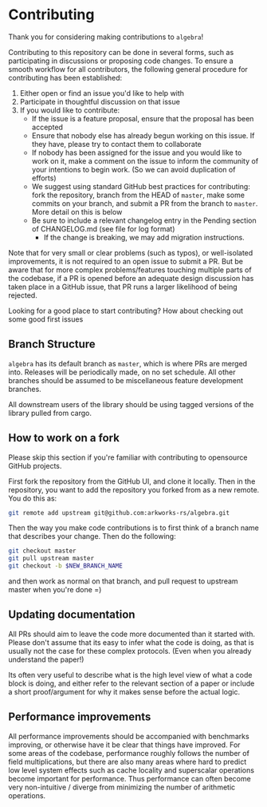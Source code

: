 # Contributing

Thank you for considering making contributions to `algebra`!

Contributing to this repository can be done in several forms, such as participating in discussions or proposing code changes.
To ensure a smooth workflow for all contributors, the following general procedure for contributing has been established:

1) Either open or find an issue you'd like to help with
2) Participate in thoughtful discussion on that issue
3) If you would like to contribute:
    * If the issue is a feature proposal, ensure that the proposal has been accepted
    * Ensure that nobody else has already begun working on this issue.
    If they have, please try to contact them to collaborate
    * If nobody has been assigned for the issue and you would like to work on it, make a comment on the issue to inform the community of your intentions to begin work. (So we can avoid duplication of efforts)
    * We suggest using standard GitHub best practices for contributing: fork the repository, branch from the HEAD of `master`, make some commits on your branch, and submit a PR from the branch to `master`.
    More detail on this is below
    * Be sure to include a relevant changelog entry in the Pending section of CHANGELOG.md (see file for log format)
        * If the change is breaking, we may add migration instructions.

Note that for very small or clear problems (such as typos), or well-isolated improvements, it is not required to an open issue to submit a PR.
But be aware that for more complex problems/features touching multiple parts of the codebase, if a PR is opened before an adequate design discussion has taken place in a GitHub issue, that PR runs a larger likelihood of being rejected.

Looking for a good place to start contributing? How about checking out some good first issues

## Branch Structure

`algebra` has its default branch as `master`, which is where PRs are merged into. Releases will be periodically made, on no set schedule.
All other branches should be assumed to be miscellaneous feature development branches.

All downstream users of the library should be using tagged versions of the library pulled from cargo.

## How to work on a fork

Please skip this section if you're familiar with contributing to opensource GitHub projects.

First fork the repository from the GitHub UI, and clone it locally.
Then in the repository, you want to add the repository you forked from as a new remote. You do this as:

```bash
git remote add upstream git@github.com:arkworks-rs/algebra.git
```

Then the way you make code contributions is to first think of a branch name that describes your change.
Then do the following:

```bash
git checkout master
git pull upstream master
git checkout -b $NEW_BRANCH_NAME
```

and then work as normal on that branch, and pull request to upstream master when you're done =)

## Updating documentation

All PRs should aim to leave the code more documented than it started with.
Please don't assume that its easy to infer what the code is doing,
as that is usually not the case for these complex protocols.
(Even when you already understand the paper!)

Its often very useful to describe what is the high level view of what a code block is doing,
and either refer to the relevant section of a paper or include a short proof/argument for why it makes sense before the actual logic.

## Performance improvements

All performance improvements should be accompanied with benchmarks improving, or otherwise have it be clear that things have improved.
For some areas of the codebase, performance roughly follows the number of field multiplications, but there are also many areas where
hard to predict low level system effects such as cache locality and superscalar operations become important for performance.
Thus performance can often become very non-intuitive / diverge from minimizing the number of arithmetic operations.
